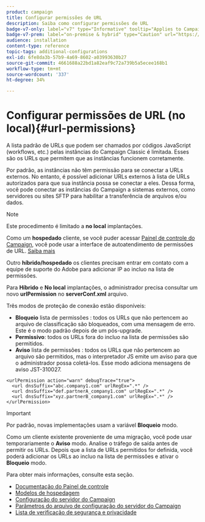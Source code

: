 ```yaml
---
product: campaign
title: Configurar permissões de URL
description: Saiba como configurar permissões de URL
badge-v7-only: label="v7" type="Informative" tooltip="Applies to Campaign Classic v7 only"
badge-v7-prem: label="on-premise & hybrid" type="Caution" url="https://experienceleague.adobe.com/docs/campaign-classic/using/installing-campaign-classic/architecture-and-hosting-models/hosting-models-lp/hosting-models.html" tooltip="Applies to on-premise and hybrid deployments only"
audience: installation
content-type: reference
topic-tags: additional-configurations
exl-id: 6fe8da3b-57b9-4a69-8602-a03993630b27
source-git-commit: 4661688a22bd1a82eaf9c72a739b5a5ecee168b1
workflow-type: tm+mt
source-wordcount: '337'
ht-degree: 34%

---
```


# Configurar permissões de URL (no local){#url-permissions}



A lista padrão de URLs que podem ser chamados por códigos JavaScript (workflows, etc.) pelas instâncias do Campaign Classic é limitada. Esses são os URLs que permitem que as instâncias funcionem corretamente.

Por padrão, as instâncias não têm permissão para se conectar a URLs externos. No entanto, é possível adicionar URLs externos à lista de URLs autorizados para que sua instância possa se conectar a eles. Dessa forma, você pode conectar as instâncias do Campaign a sistemas externos, como servidores ou sites SFTP para habilitar a transferência de arquivos e/ou dados.

>[!NOTE]
>
>Este procedimento é limitado a **no local** implantações.
>
>Como um **hospedado** cliente, se você puder acessar [Painel de controle do Campaign](https://experienceleague.adobe.com/docs/control-panel/using/control-panel-home.html?lang=pt-BR), você pode usar a interface de autoatendimento de permissões de URL. [Saiba mais](https://experienceleague.adobe.com/docs/control-panel/using/instances-settings/url-permissions.html?lang=pt-BR)
>
>Outro **híbrido/hospedado** os clientes precisam entrar em contato com a equipe de suporte do Adobe para adicionar IP ao incluo na lista de permissões.

Para **Híbrido** e **No local** implantações, o administrador precisa consultar um novo **urlPermission** no **serverConf.xml** arquivo.


Três modos de proteção de conexão estão disponíveis:

* **Bloqueio** lista de permissões : todos os URLs que não pertencem ao arquivo de classificação são bloqueados, com uma mensagem de erro. Este é o modo padrão depois de um pós-upgrade.
* **Permissivo**: todos os URLs fora do incluo na lista de permissões são permitidos.
* **Aviso** lista de permissões : todos os URLs que não pertencem ao arquivo são permitidos, mas o interpretador JS emite um aviso para que o administrador possa coletá-los. Esse modo adiciona mensagens de aviso JST-310027.

```
<urlPermission action="warn" debugTrace="true">
  <url dnsSuffix="abc.company1.com" urlRegEx=".*" />
  <url dnsSuffix="def.partnerA_company1.com" urlRegEx=".*" />
  <url dnsSuffix="xyz.partnerB_company1.com" urlRegEx=".*" />
</urlPermission>
```

>[!IMPORTANT]
>
>Por padrão, novas implementações usam a variável **Bloqueio** modo.
>
>Como um cliente existente proveniente de uma migração, você pode usar temporariamente o **Aviso** modo. Analise o tráfego de saída antes de permitir os URLs. Depois que a lista de URLs permitidos for definida, você poderá adicionar os URLs ao incluo na lista de permissões e ativar o **Bloqueio** modo.

Para obter mais informações, consulte esta seção.

* [Documentação do Painel de controle](https://experienceleague.adobe.com/docs/control-panel/using/control-panel-home.html?lang=pt-BR)
* [Modelos de hospedagem](hosting-models.md)
* [Configuração do servidor do Campaign](configuring-campaign-server.md)
* [Parâmetros do arquivo de configuração do servidor do Campaign](the-server-configuration-file.md)
* [Lista de verificação de segurança e privacidade](get-started-security-privacy.md)
